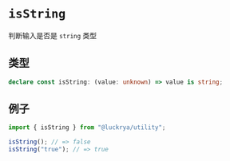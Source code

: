 # `isString`

判断输入是否是 `string` 类型

## 类型

```ts
declare const isString: (value: unknown) => value is string;
```

## 例子

```ts
import { isString } from "@luckrya/utility";

isString(); // => false
isString("true"); // => true
```
